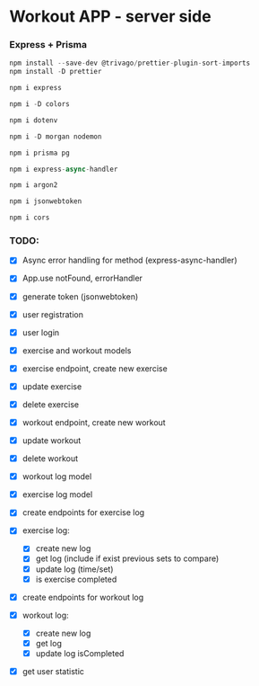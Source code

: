 # Workout APP - server side

### Express + Prisma

```javascript
npm install --save-dev @trivago/prettier-plugin-sort-imports
npm install -D prettier

npm i express

npm i -D colors

npm i dotenv

npm i -D morgan nodemon

npm i prisma pg

npm i express-async-handler

npm i argon2

npm i jsonwebtoken

npm i cors
```

### TODO:

- [x] Async error handling for method (express-async-handler)
- [x] App.use notFound, errorHandler
- [x] generate token (jsonwebtoken)
- [x] user registration
- [x] user  login
- [x] exercise and workout models
- [x] exercise endpoint, create new exercise
- [x] update exercise
- [x] delete exercise
- [x] workout endpoint, create new workout
- [x] update workout
- [x] delete workout
- [x] workout log model
- [x] exercise log model
- [x] create endpoints for exercise log
- [x] exercise log:
  - [x] create new log
  - [x] get log (include if exist previous sets to compare)
  - [x] update log (time/set) 
  - [x] is exercise completed
- [x] create endpoints for workout log
- [x] workout log:
  - [x] create new log
  - [x] get log
  - [x] update log isCompleted 
- [x] get user statistic
 



